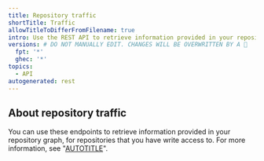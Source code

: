 ```yaml
---
title: Repository traffic
shortTitle: Traffic
allowTitleToDifferFromFilename: true
intro: Use the REST API to retrieve information provided in your repository graph.
versions: # DO NOT MANUALLY EDIT. CHANGES WILL BE OVERWRITTEN BY A 🤖
  fpt: '*'
  ghec: '*'
topics:
  - API
autogenerated: rest
---
```


## About repository traffic

You can use these endpoints to retrieve information provided in your repository graph, for repositories that you have write access to. For more information, see "[AUTOTITLE](/repositories/viewing-activity-and-data-for-your-repository/viewing-traffic-to-a-repository)".

<!-- Content after this section is automatically generated -->
